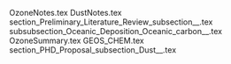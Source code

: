 OzoneNotes.tex
DustNotes.tex
section_Preliminary_Literature_Review_subsection__.tex
subsubsection_Oceanic_Deposition_Oceanic_carbon__.tex
OzoneSummary.tex
GEOS_CHEM.tex
section_PHD_Proposal_subsection_Dust__.tex